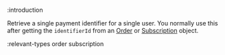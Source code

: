 :introduction

Retrieve a single payment identifier for a single user. You normally
use this after getting the `identifierId` from an [Order](/types/order/)
or [Subscription](/types/subscription/) object.

:relevant-types order subscription
